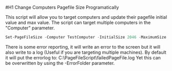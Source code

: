 #H1 Change Computers Pagefile Size Programatically

This script will allow you to target computers and update their pagefile initial value and max value.
The script can target multiple computers in the "Computer" parameter.

```Powershell
Set-PageFileSize -Computer TestComputer -InitialSize 2046 -MaximumSize 4096
```

There is some error reporting, it will write an error to the screen but it will also write to a log (Useful if you are targeting multiple machines). By default it will put the errorlog to:
C:\PageFileScript\failedPageFile.log
Yet this can be overwritten by using the -ErrorFolder parameter.